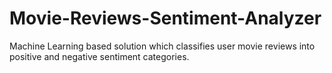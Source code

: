 # Movie-Reviews-Sentiment-Analyzer
Machine Learning based solution which classifies user movie reviews into positive and negative sentiment categories.

